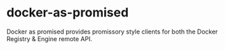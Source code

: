# docker-as-promised
Docker as promised provides promissory style clients for both the Docker Registry & Engine remote API.

